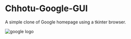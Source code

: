 
# Chhotu-Google-GUI
A simple clone of Google homepage using a tkinter browser.

![google logo](https://user-images.githubusercontent.com/64016811/121699591-b4d6ca00-caec-11eb-870f-9cac427ad8b1.png)
